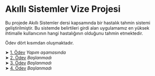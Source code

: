 # Akıllı Sistemler Vize Projesi

Bu projede Akıllı Sistemler dersi kapsamında bir hastalık tahmin sistemi geliştirilmiştir. Bu sistemde belirtileri girdi alan uygulamamız en yüksek ihtimalle kullanıcının hangi hastalığının olduğunu tahmin etmektedir. 

Ödev dört kısımdan oluşmaktadır.     

➤ [1. Ödev](./Proje/1.%20Ödev/1.%20Ödev.md) *Yapım aşamasında*    
➤ [2. Ödev](./Proje) *Başlanmadı*    
➤ [3. Ödev](./Proje) *Başlanmadı*    
➤ [4. Ödev](./Proje) *Başlanmadı*     

